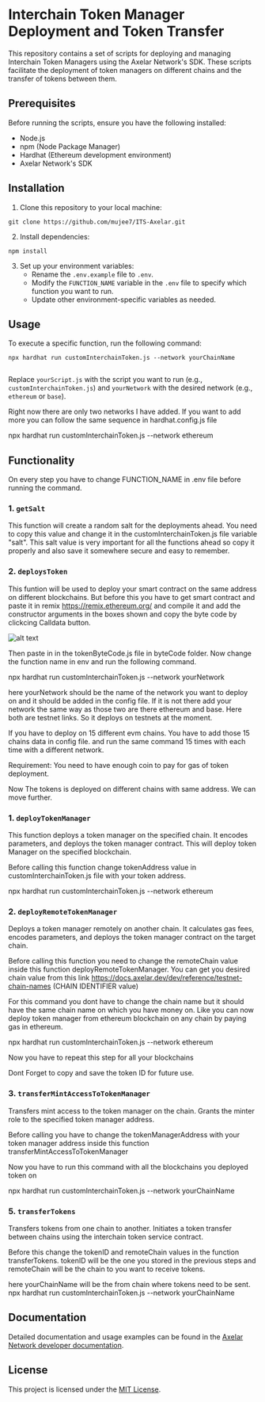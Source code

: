 
# Interchain Token Manager Deployment and Token Transfer

This repository contains a set of scripts for deploying and managing Interchain Token Managers using the Axelar Network's SDK. These scripts facilitate the deployment of token managers on different chains and the transfer of tokens between them.

## Prerequisites

Before running the scripts, ensure you have the following installed:

- Node.js
- npm (Node Package Manager)
- Hardhat (Ethereum development environment)
- Axelar Network's SDK

## Installation

1. Clone this repository to your local machine:

```
git clone https://github.com/mujee7/ITS-Axelar.git
```

2. Install dependencies:

```
npm install
```

3. Set up your environment variables:
   - Rename the `.env.example` file to `.env`.
   - Modify the `FUNCTION_NAME` variable in the `.env` file to specify which function you want to run.
   - Update other environment-specific variables as needed.

## Usage

To execute a specific function, run the following command:

```
npx hardhat run customInterchainToken.js --network yourChainName


```

Replace `yourScript.js` with the script you want to run (e.g., `customInterchainToken.js`) and `yourNetwork` with the desired network (e.g., `ethereum` or `base`).

Right now there are only two networks I have added. If you want to add more you can follow the same sequence in hardhat.config.js file


npx hardhat run customInterchainToken.js --network ethereum

## Functionality

On every step you have to change FUNCTION_NAME in .env file before running the command.

### 1. `getSalt`

This function will create a random salt for the deployments ahead. You need to copy this value and change it in the customInterchainToken.js file variable "salt".
This salt value is very important for all the functions ahead so copy it properly and also save it somewhere secure and easy to remember.

### 2. `deploysToken`

This funtion will be used to deploy your smart contract on the same address on different blockchains.
But before this you have to get smart contract and paste it in remix https://remix.ethereum.org/ and compile it and add the constructor arguments in the boxes shown and copy the byte code by clickcing Calldata button. 

![alt text](https://github.com/mujee7/ITS-Axelar/tree/main/images/image.png?raw=true)


Then paste in in the tokenByteCode.js file in byteCode folder. Now change the function name in env and run the following command.

npx hardhat run customInterchainToken.js --network yourNetwork

here yourNetwork should be the name of the network you want to deploy on and it should be added in the config file. If it is not there add your network the same way as those two are there ethereum and base. Here both are testnet links. So it deploys on testnets at the moment.

If you have to deploy on 15 different evm chains. You have to add those 15 chains data in config file. and run the same command 15 times with each time with a different network.

Requirement:
You need to have enough coin to pay for gas of token deployment.

Now The tokens is deployed on different chains with same address. We can move further.



### 1. `deployTokenManager`

This function deploys a token manager on the specified chain. It  encodes parameters, and deploys the token manager contract.
This will deploy token Manager on the specified blockchain.

Before calling this function change tokenAddress value in customInterchainToken.js file with your token address.


npx hardhat run customInterchainToken.js --network ethereum


### 2. `deployRemoteTokenManager`

Deploys a token manager remotely on another chain. It calculates gas fees, encodes parameters, and deploys the token manager contract on the target chain.

Before calling this function you need to change the remoteChain value inside this function deployRemoteTokenManager. You can get you desired chain value from this link https://docs.axelar.dev/dev/reference/testnet-chain-names (CHAIN IDENTIFIER	value)

For this command you dont have to change the chain name but it should have the same chain name on which you have money on. Like you can now deploy token manager from ethereum blockchain on any chain by paying gas in ethereum.

npx hardhat run customInterchainToken.js --network ethereum

Now you have to repeat this step for all your blockchains

Dont Forget to copy and save the token ID for future use.


### 3. `transferMintAccessToTokenManager`

Transfers mint access to the token manager on the chain. Grants the minter role to the specified token manager address.

Before calling you have to change the tokenManagerAddress with your token manager address inside this function transferMintAccessToTokenManager

Now you have to run this command with all the blockchains you deployed token on

npx hardhat run customInterchainToken.js --network yourChainName


### 5. `transferTokens`

Transfers tokens from one chain to another. Initiates a token transfer between chains using the interchain token service contract.

Before this change the tokenID and remoteChain values in the function transferTokens. tokenID will be the one you stored in the previous steps and remoteChain will be the chain to you want to receive tokens.

here yourChainName will be the from chain where tokens need to be sent.
npx hardhat run customInterchainToken.js --network yourChainName



## Documentation

Detailed documentation and usage examples can be found in the [Axelar Network developer documentation](https://docs.axelar.dev/dev/send-tokens/interchain-tokens/developer-guides/link-custom-tokens-deployed-across-multiple-chains-into-interchain-tokens).

## License

This project is licensed under the [MIT License](LICENSE).

